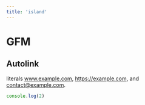 ```yaml
---
title: 'island'
---
```

# GFM 

## Autolink 

literals www.example.com, https://example.com, and contact@example.com.

```js
console.log(2)
```